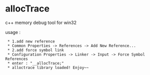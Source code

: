 # allocTrace
c++ memory debug tool for win32

usage :

	 * 1.add new reference
	 * Common Properties -> References -> Add New Reference...
	 * 2.add force symbol link
	 * Configuration Properties -> Linker -> Input -> Force Symbol References
	 * enter : "__allocTrace;"
	 * alloctrace library loaded! Enjoy~~
